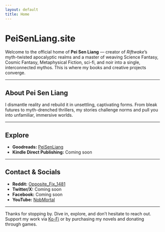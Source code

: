 ```yaml
---
layout: default
title: Home
---
```


# PeiSenLiang.site

Welcome to the official home of **Pei Sen Liang** — creator of *Riftwake*’s myth-twisted apocalyptic realms and a master of weaving Science Fantasy, Cosmic Fantasy, Metaphysical Fiction, sci-fi, and noir into a single, interconnected mythos. This is where my books and creative projects converge.

---

## About Pei Sen Liang

I dismantle reality and rebuild it in unsettling, captivating forms. From bleak futures to myth-drenched thrillers, my stories challenge norms and pull you into unfamiliar, immersive worlds.

---

## Explore

- **Goodreads:** [PeiSenLiang](https://www.goodreads.com/user/show/191687635-pei-liang)  
- **Kindle Direct Publishing:** Coming soon

---

## Contact & Socials

- **Reddit:** [Opposite_Fix_1481](https://www.reddit.com/user/Opposite_Fix_1481)  
- **Twitter/X:** Coming soon  
- **Facebook:** Coming soon  
- **YouTube:** [NobMortal](https://www.youtube.com/@NobMortal)

---

Thanks for stopping by. Dive in, explore, and don’t hesitate to reach out.  
Support my work via [Ko-Fi](https://ko-fi.com/peisenliang) or by purchasing my novels and donating through games.
